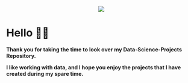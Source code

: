 
<p align="center">
  <img  src="https://user-images.githubusercontent.com/63034651/123925231-531db900-d950-11eb-96a7-96a606201f3a.png">
</p>

# Hello 👋🏾
**Thank you for taking the time to look over my Data-Science-Projects Repository.**

**I like working with data, and I hope you enjoy the projects that I have created during my spare time.** 



